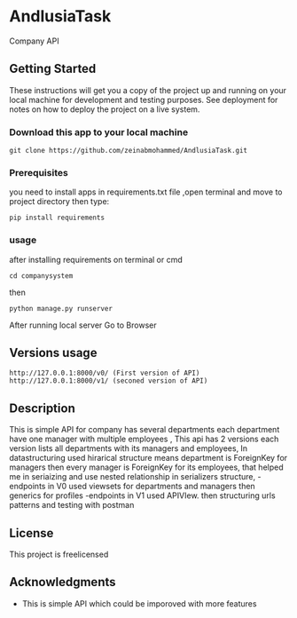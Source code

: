 # AndlusiaTask


Company API

## Getting Started

These instructions will get you a copy of the project up and running on your local machine for development and testing purposes. See deployment for notes on how to deploy the project on a live system.
### Download this app to your local machine
```
git clone https://github.com/zeinabmohammed/AndlusiaTask.git
```
### Prerequisites

you need to install apps in requirements.txt file ,open terminal and move to project directory then type:

```
pip install requirements
```

### usage

after installing requirements on terminal or cmd

```
cd companysystem
```


then
```
python manage.py runserver
```
After running local server
Go to Browser 

## Versions usage
```
http://127.0.0.1:8000/v0/ (First version of API)
http://127.0.0.1:8000/v1/ (seconed version of API)
```

## Description
This is simple API for company has several departments each department have one manager with multiple employees ,
This api has 2 versions each version lists all departments with its managers and employees,
In datastructuring used hirarical structure means department is ForeignKey for managers then every manager is ForeignKey for its employees,
that helped me in seriaizing and use nested relationship in serializers structure,
-endpoints in V0 used viewsets for departments and managers then generics for profiles
-endpoints in V1 used APIVIew.
then structuring urls patterns and testing with postman




## License

This project is freelicensed 

## Acknowledgments

* This is simple API which could be imporoved with more features


